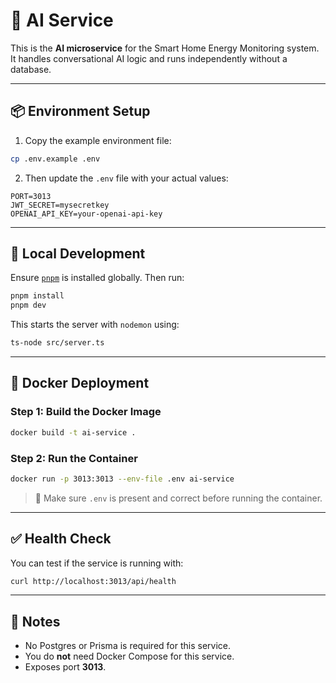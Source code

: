 # 🧠 AI Service

This is the **AI microservice** for the Smart Home Energy Monitoring system. It handles conversational AI logic and runs independently without a database.

---

## 📦 Environment Setup

1. Copy the example environment file:

```bash
cp .env.example .env
```

2. Then update the `.env` file with your actual values:

```env
PORT=3013
JWT_SECRET=mysecretkey
OPENAI_API_KEY=your-openai-api-key
```

---

## 🧪 Local Development

Ensure [`pnpm`](https://pnpm.io/installation) is installed globally. Then run:

```bash
pnpm install
pnpm dev
```

This starts the server with `nodemon` using:

```bash
ts-node src/server.ts
```

---

## 🐳 Docker Deployment

### Step 1: Build the Docker Image

```bash
docker build -t ai-service .
```

### Step 2: Run the Container

```bash
docker run -p 3013:3013 --env-file .env ai-service
```

> 🔐 Make sure `.env` is present and correct before running the container.

---

## ✅ Health Check

You can test if the service is running with:

```bash
curl http://localhost:3013/api/health
```

---

## 🔁 Notes

- No Postgres or Prisma is required for this service.
- You do **not** need Docker Compose for this service.
- Exposes port **3013**.
